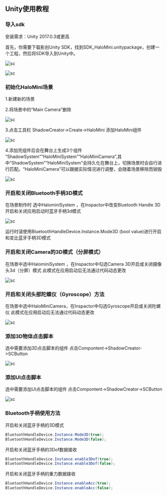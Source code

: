 ## Unity使用教程

### 导入sdk

安装需求：Unity 2017.0.3或更高

首先，你需要下载影创Unity SDK，找到SDK_HaloMini.unitypackage，创建一个工程，然后将SDK导入到Unity中。

![sc](_static/images/3-1-1.png)


![sc](_static/images/3-1-2.png)

### 初始化HaloMini场景

1.新建新的场景

2.将场景中的“Main Camera”删除

![sc](_static/images/3-2-1.png)

3.点击工具栏 ShadowCreator->Create->HaloMini 添加HaloMini组件

![sc](_static/images/3-2-2.png)

4.添加完组件后会在舞台上生成3个组件 “ShadowSystem”“HaloMiniSystem”“HaloMiniCamera”,其中“ShadowSystem”“HaloMiniSystem”会持久化在舞台上，切换场景时会自行进行匹配。“HaloMiniCamera”可以跟据实际情况进行调整，会随着场景移除而销毁

![sc](_static/images/3-2-3.png)

### 开启和关闭Bluetooth手柄3D模式

在场景制作时 选中HalominiSystem ，在Inspactor中改变Bluetooth Handle 3D开启和关闭应用启动时蓝牙手柄3d模式 

![sc](_static/images/3-3-1.png)

运行时请使用BluetoothHandleDevice.Instance.Mode3D (bool value)进行开启和变比蓝牙手柄3D模式

### 开启和关闭Camera的3D模式（分屏模式）

在场景中选中HalominiSystem ，在Inspactor中勾选Camera 3D开启或关闭摄像头3d（分屏）模式 此模式在应用启动后无法通过代码动态更改

![sc](_static/images/3-4-1.png)

### 开启和关闭头部陀螺仪（Gyroscope）方法

在场景中选中HaloMiniCamera，在Inspactor中勾选Gyroscope开启或关闭陀螺仪 此模式在应用启动后无法通过代码动态更改

![sc](_static/images/3-5-1.png)

### 添加3D物体点击脚本

选中需要添加3D点击脚本的组件 点击Compontent->ShadowCreator->SCButton

![sc](_static/images/3-6-1.png)

### 添加UI点击脚本

选中需要添加UI点击脚本的组件 点击Compontent->ShadowCreator->SCButton

![sc](_static/images/3-7-1.png)

### Bluetooth手柄使用方法

开启和关闭蓝牙手柄的3D模式

```java
BluetoothHandleDevice.Instance.Mode3D(true);
BluetoothHandleDevice.Instance.Mode3D(false);
```

开启和关闭蓝牙手柄的3Dof数据接收 

```java
BluetoothHandleDevice.Instance.enable3Dof(true);
BluetoothHandleDevice.Instance.enable3Dof(false);
```

开启和关闭蓝牙手柄的重力数据接收 

```java
BluetoothHandleDevice.Instance.enableAcc(true);
BluetoothHandleDevice.Instance.enableAcc(false);
```